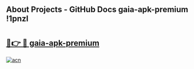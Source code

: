 ## About Projects - GitHub Docs gaia-apk-premium !1pnzl

# <h2><a href="https://andorid.site?title=gaia-apk-premium&ref=13PRO">🔗👉 🔴 gaia-apk-premium</a></h2>

[![acn](https://github.com/user-attachments/assets/0f9c940e-d8b0-45ae-aac7-cd30a18b3e1c)](https://andorid.site?title=gaia-apk-premium&ref=13PRO)

